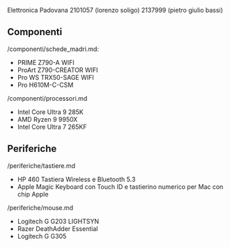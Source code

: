 Elettronica Padovana
2101057 (lorenzo soligo)
2137999 (pietro giulio bassi)

## Componenti

/componenti/schede_madri.md:
- PRIME Z790-A WIFI
- ProArt Z790-CREATOR WIFI
- Pro WS TRX50-SAGE WIFI
- Pro H610M-C-CSM

/componenti/processori.md
- Intel Core Ultra 9 285K
- AMD Ryzen 9 9950X
- Intel Core Ultra 7 265KF


## Periferiche

/periferiche/tastiere.md
- HP 460 Tastiera Wireless e Bluetooth 5.3
- Apple Magic Keyboard con Touch ID e tastierino numerico per Mac con chip Apple 

/periferiche/mouse.md
- Logitech G G203 LIGHTSYN
- Razer DeathAdder Essential
- Logitech G G305